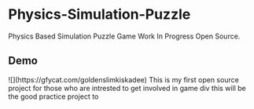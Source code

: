 # Physics-Simulation-Puzzle
Physics Based Simulation Puzzle Game Work In Progress Open Source.


<H2>Demo</H2>
![](https://gfycat.com/goldenslimkiskadee)
This is my first open source project for those who are intrested to get involved in game div this will be the good practice project to 

